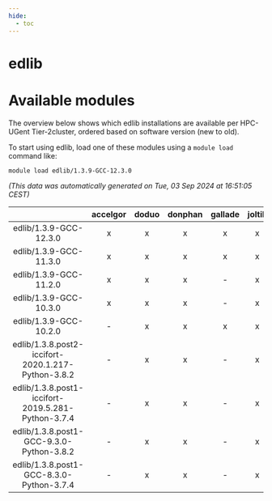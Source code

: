 ```yaml
---
hide:
  - toc
---
```


edlib
=====

# Available modules


The overview below shows which edlib installations are available per HPC-UGent Tier-2cluster, ordered based on software version (new to old).

To start using edlib, load one of these modules using a `module load` command like:

```shell
module load edlib/1.3.9-GCC-12.3.0
```

*(This data was automatically generated on Tue, 03 Sep 2024 at 16:51:05 CEST)*  

| |accelgor|doduo|donphan|gallade|joltik|shinx|skitty|
| :---: | :---: | :---: | :---: | :---: | :---: | :---: | :---: |
|edlib/1.3.9-GCC-12.3.0|x|x|x|x|x|x|x|
|edlib/1.3.9-GCC-11.3.0|x|x|x|x|x|-|x|
|edlib/1.3.9-GCC-11.2.0|x|x|x|-|x|-|x|
|edlib/1.3.9-GCC-10.3.0|x|x|x|-|x|-|x|
|edlib/1.3.9-GCC-10.2.0|-|x|x|x|x|-|x|
|edlib/1.3.8.post2-iccifort-2020.1.217-Python-3.8.2|-|x|x|-|x|-|-|
|edlib/1.3.8.post1-iccifort-2019.5.281-Python-3.7.4|-|x|x|-|x|-|-|
|edlib/1.3.8.post1-GCC-9.3.0-Python-3.8.2|-|x|x|-|x|-|x|
|edlib/1.3.8.post1-GCC-8.3.0-Python-3.7.4|-|x|x|-|x|-|x|
